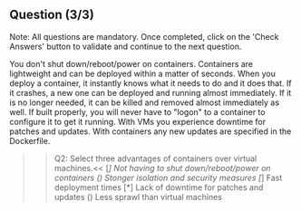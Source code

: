 ## Question (3/3)

Note: All questions are mandatory. Once completed, click on the 'Check Answers' button to validate and continue to the next question.

You don't shut down/reboot/power on containers. Containers are lightweight and can be deployed within a matter of seconds. When you deploy a container, it instantly knows what it needs to do and it does that. If it crashes, a new one can be deployed and running almost immediately. If it is no longer needed, it can be killed and removed almost immediately as well. If built properly, you will never have to "logon" to a container to configure it to get it running. With VMs you experience downtime for patches and updates. With containers any new updates are specified in the Dockerfile.

>>Q2: Select three advantages of containers over virtual machines.<< 
[*] Not having to shut down/reboot/power on containers
() Stonger isolation and security measures 
[*] Fast deployment times
[*] Lack of downtime for patches and updates
() Less sprawl than virtual machines
